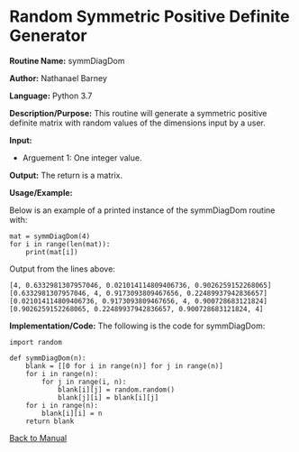 # Random Symmetric Positive Definite Generator

**Routine Name:**           symmDiagDom

**Author:** Nathanael Barney

**Language:** Python 3.7

**Description/Purpose:** This routine will generate a symmetric positive definite matrix with random values of the 
dimensions input by a user. 

**Input:** 
* Arguement 1: One integer value.

**Output:** The return is a matrix.

**Usage/Example:**

Below is an example of a printed instance of the symmDiagDom routine with:

```
mat = symmDiagDom(4)
for i in range(len(mat)):
    print(mat[i])
```        

Output from the lines above:

```
[4, 0.6332981307957046, 0.021014114809406736, 0.9026259152268065]
[0.6332981307957046, 4, 0.9173093809467656, 0.22489937942836657]
[0.021014114809406736, 0.9173093809467656, 4, 0.900728683121824]
[0.9026259152268065, 0.22489937942836657, 0.900728683121824, 4]
```

**Implementation/Code:** The following is the code for symmDiagDom:

```
import random

def symmDiagDom(n):
    blank = [[0 for i in range(n)] for j in range(n)]
    for i in range(n):
        for j in range(i, n):
            blank[i][j] = random.random()
            blank[j][i] = blank[i][j]
    for i in range(n):
        blank[i][i] = n
    return blank
```

[Back to Manual](README.md)
